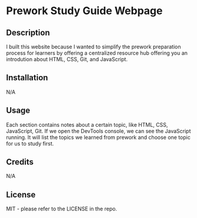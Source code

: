 # Prework Study Guide Webpage

## Description

I built this website because I wanted to simplify the prework preparation process for learners by offering a centralized resource hub offering you an introdution about HTML, CSS, Git, and JavaScript.

## Installation

N/A

## Usage

 Each section contains notes about a certain topic, like HTML, CSS, JavaScript, Git. If we open the DevTools console, we can see the JavaScript running. It will list the topics we learned from prework and choose one topic for us to study first. 


## Credits

N/A

## License

MIT - please refer to the LICENSE in the repo.
